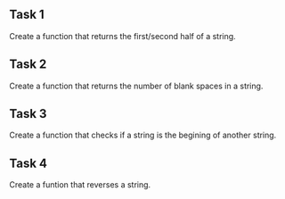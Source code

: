 ## Task 1
  Create a function that returns the first/second half of a string.
  
## Task 2
  Create a function that returns the number of blank spaces in a string.
  
## Task 3
  Create a function that checks if a string is the begining of another string.
  
## Task 4
  Create a funtion that reverses a string.
